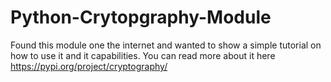 # Python-Crytopgraphy-Module

Found this module one the internet and wanted to show a simple tutorial on how to use it and it capabilities. You can read more about it here https://pypi.org/project/cryptography/
